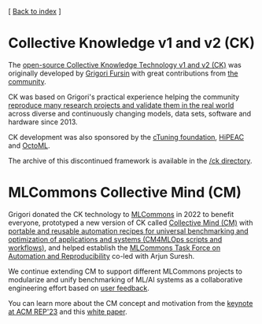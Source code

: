 ﻿[ [Back to index](README.md) ]

# Collective Knowledge v1 and v2 (CK)

The [open-source Collective Knowledge Technology v1 and v2 (CK)](https://doi.org/10.1098/rsta.2020.0211) 
was originally developed by [Grigori Fursin](https://cKnowledge.org/gfursin) 
with great contributions from [the community](../ck/CONTRIBUTING.md). 

CK was based on Grigori's practical experience helping the community [reproduce many research projects 
and validate them in the real world](https://learning.acm.org/techtalks/reproducibility)
across diverse and continuously changing models, data sets, software and hardware since 2013.

CK development was also sponsored by the [cTuning foundation](https://cTuning.org/ae), 
[HiPEAC](https://hipeac.net) and [OctoML](https://octoml.ai).

The archive of this discontinued framework is available in the [/ck directory](../ck). 

# MLCommons Collective Mind (CM)

Grigori donated the CK technology to [MLCommons](https://mlcommons.org) in 2022 to benefit everyone,
prototyped a new version of CK called [Collective Mind (CM)](https://github.com/mlcommons/ck/tree/master/cm) 
with [portable and reusable automation recipes for universal benchmarking and optimization of applications
and systems (CM4MLOps scripts and workflows)](https://github.com/mlcommons/cm4mlops),
and helped establish the [MLCommons Task Force on Automation and Reproducibility](taskforce.md)
co-led with Arjun Suresh.

We continue extending CM to support different MLCommons projects to modularize and unify benchmarking
of ML/AI systems as a collaborative engineering effort based on [user feedback](../CONTRIBUTING.md).

You can learn more about the CM concept and motivation from the [keynote at ACM REP'23](https://doi.org/10.5281/zenodo.8105339)
and this [white paper](https://arxiv.org/abs/2406.16791).
